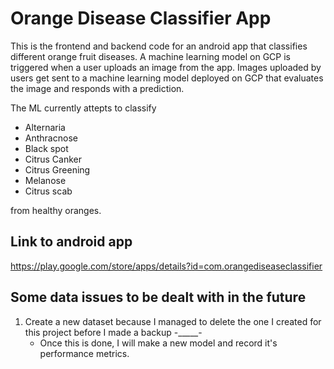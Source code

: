 # Orange Disease Classifier App

This is the frontend and backend code for an android app that classifies different orange fruit diseases. A machine learning model on GCP is triggered when a user uploads an image from the app. Images uploaded by users get sent to a machine learning model deployed on GCP that evaluates the image and responds with a prediction. 

The ML currently attepts to classify
- Alternaria
- Anthracnose
- Black spot
- Citrus Canker
- Citrus Greening
- Melanose
- Citrus scab 

from healthy oranges. 


## Link to android app
https://play.google.com/store/apps/details?id=com.orangediseaseclassifier


## Some data issues to be dealt with in the future
1. Create a new dataset because I managed to delete the one I created for this project before I made a backup -_____-
   - Once this is done, I will make a new model and record it's performance metrics. 
